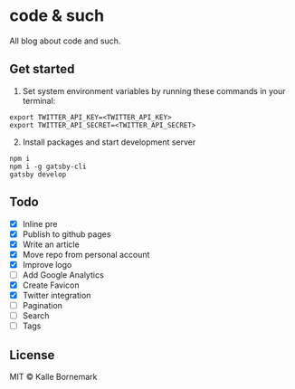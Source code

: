 # code & such
All blog about code and such.

## Get started

1. Set system environment variables by running these commands in your terminal:
```
export TWITTER_API_KEY=<TWITTER_API_KEY>
export TWITTER_API_SECRET=<TWITTER_API_SECRET>
```

2. Install packages and start development server
```
npm i
npm i -g gatsby-cli
gatsby develop
```

## Todo

- [x] Inline pre
- [x] Publish to github pages
- [x] Write an article
- [x] Move repo from personal account
- [x] Improve logo
- [ ] Add Google Analytics
- [x] Create Favicon
- [x] Twitter integration
- [ ] Pagination
- [ ] Search
- [ ] Tags

## License

MIT © Kalle Bornemark
